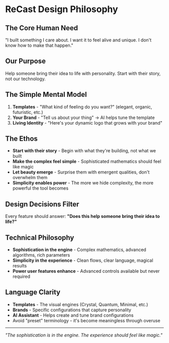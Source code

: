 # ReCast Design Philosophy

## The Core Human Need
"I built something I care about. I want it to feel alive and unique. I don't know how to make that happen."

## Our Purpose
Help someone bring their idea to life with personality. Start with their story, not our technology.

## The Simple Mental Model
1. **Templates** - "What kind of feeling do you want?" (elegant, organic, futuristic, etc.)
2. **Your Brand** - "Tell us about your thing" → AI helps tune the template 
3. **Living Identity** - "Here's your dynamic logo that grows with your brand"

## The Ethos
- **Start with their story** - Begin with what they're building, not what we built
- **Make the complex feel simple** - Sophisticated mathematics should feel like magic
- **Let beauty emerge** - Surprise them with emergent qualities, don't overwhelm them
- **Simplicity enables power** - The more we hide complexity, the more powerful the tool becomes

## Design Decisions Filter
Every feature should answer: **"Does this help someone bring their idea to life?"**

## Technical Philosophy
- **Sophistication in the engine** - Complex mathematics, advanced algorithms, rich parameters
- **Simplicity in the experience** - Clean flows, clear language, magical results
- **Power user features enhance** - Advanced controls available but never required

## Language Clarity
- **Templates** - The visual engines (Crystal, Quantum, Minimal, etc.)
- **Brands** - Specific configurations that capture personality  
- **AI Assistant** - Helps create and tune brand configurations
- Avoid "preset" terminology - it's become meaningless through overuse

---
*"The sophistication is in the engine. The experience should feel like magic."*